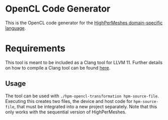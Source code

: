 # OpenCL Code Generator

This is the OpenCL code generator for the [HighPerMeshes domain-specific language](https://github.com/HighPerMeshes/highpermeshes-dsl).

# Requirements

This tool is meant to be included as a Clang tool for LLVM 11. 
Further details on how to compile a Clang tool can be found [here](https://clang.llvm.org/docs/LibASTMatchersTutorial.html). 

## Usage

The tool can be used with `./hpm-opencl-transformation hpm-source-file`. Executing this creates two files, the device and host code for `hpm-source-file`, that must be integrated into a new project separately. 
Note that this only works with the sequential version of HighPerMeshes.
